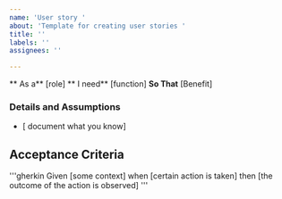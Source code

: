 ```yaml
---
name: 'User story '
about: 'Template for creating user stories '
title: ''
labels: ''
assignees: ''

---
```


** As a**  [role]
**  I need**  [function]
**So That** [Benefit]

### Details and Assumptions
* [ document what you know]

## Acceptance Criteria 

'''gherkin
Given [some context]
when [certain action is taken]
then [the outcome of the action is observed]
'''
